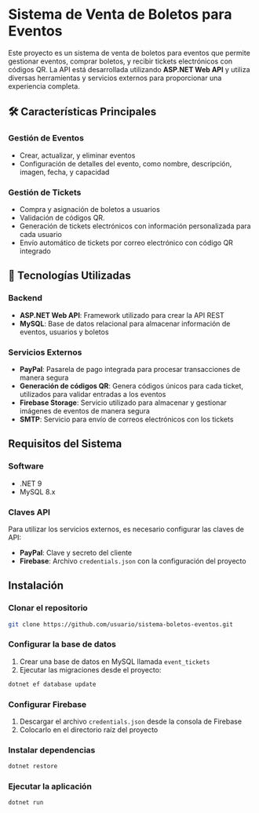 # Sistema de Venta de Boletos para Eventos

Este proyecto es un sistema de venta de boletos para eventos que permite gestionar eventos, comprar boletos, y recibir tickets electrónicos con códigos QR. La API está desarrollada utilizando **ASP.NET Web API** y utiliza diversas herramientas y servicios externos para proporcionar una experiencia completa.

## 🛠️ Características Principales

### Gestión de Eventos
- Crear, actualizar, y eliminar eventos
- Configuración de detalles del evento, como nombre, descripción, imagen, fecha, y capacidad

### Gestión de Tickets
- Compra y asignación de boletos a usuarios
- Validación de códigos QR.
- Generación de tickets electrónicos con información personalizada para cada usuario
- Envío automático de tickets por correo electrónico con código QR integrado

## 🚀 Tecnologías Utilizadas

### Backend
- **ASP.NET Web API**: Framework utilizado para crear la API REST
- **MySQL**: Base de datos relacional para almacenar información de eventos, usuarios y boletos

### Servicios Externos
- **PayPal**: Pasarela de pago integrada para procesar transacciones de manera segura
- **Generación de códigos QR**: Genera códigos únicos para cada ticket, utilizados para validar entradas a los eventos
- **Firebase Storage**: Servicio utilizado para almacenar y gestionar imágenes de eventos de manera segura
- **SMTP**: Servicio para envío de correos electrónicos con los tickets

## Requisitos del Sistema

### Software
- .NET 9
- MySQL 8.x

### Claves API
Para utilizar los servicios externos, es necesario configurar las claves de API:
- **PayPal**: Clave y secreto del cliente
- **Firebase**: Archivo `credentials.json` con la configuración del proyecto


## Instalación

### Clonar el repositorio
```bash
git clone https://github.com/usuario/sistema-boletos-eventos.git
```

### Configurar la base de datos
1. Crear una base de datos en MySQL llamada `event_tickets`
2. Ejecutar las migraciones desde el proyecto:
```bash
dotnet ef database update
```

### Configurar Firebase
1. Descargar el archivo `credentials.json` desde la consola de Firebase
2. Colocarlo en el directorio raíz del proyecto

### Instalar dependencias
```bash
dotnet restore
```

### Ejecutar la aplicación
```bash
dotnet run
```